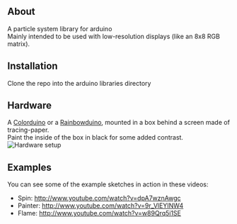 About
-----
A particle system library for arduino  
Mainly intended to be used with low-resolution displays (like an 8x8 RGB matrix).  

Installation
------------
Clone the repo into the arduino libraries directory 

Hardware
--------
A [Colorduino](http://imall.iteadstudio.com/development-platform/im120410004.html) or a [Rainbowduino](http://www.seeedstudio.com/depot/rainbowduino-led-driver-platform-plug-and-shine-p-371.html), mounted in a box behind a screen made of tracing-paper.  
Paint the inside of the box in black for some added contrast.  
![Hardware setup](http://giladlabs.files.wordpress.com/2013/02/hardware-setup1.jpg)


Examples
--------
You can see some of the example sketches in action in these videos:
- Spin: http://www.youtube.com/watch?v=dpA7wznAwgc
- Painter: http://www.youtube.com/watch?v=9r_VlEYINW4
- Flame: http://www.youtube.com/watch?v=w89Qrq5i1SE
